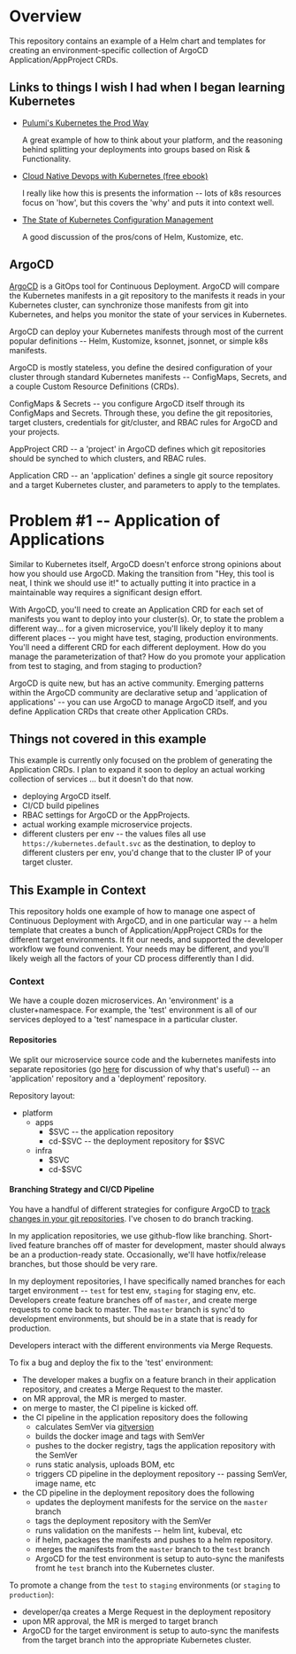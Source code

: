 # Overview

This repository contains an example of a Helm chart and templates for creating an environment-specific collection of ArgoCD Application/AppProject CRDs.

## Links to things I wish I had when I began learning Kubernetes

* [Pulumi's Kubernetes the Prod Way](https://pulumi.io/quickstart/k8s-the-prod-way/index.html)

  A great example of how to think about your platform, and the reasoning behind splitting your deployments into groups based on Risk & Functionality.
* [Cloud Native Devops with Kubernetes (free ebook)](https://www.nginx.com/resources/library/cloud-native-devops-with-kubernetes/)

  I really like how this is presents the information -- lots of k8s resources focus on 'how', but this covers the 'why' and puts it into context well.
* [The State of Kubernetes Configuration Management](https://blog.argoproj.io/the-state-of-kubernetes-configuration-management-d8b06c1205)

  A good discussion of the pros/cons of Helm, Kustomize, etc.


## ArgoCD

[ArgoCD](https://github.com/argoproj/argo-cd) is a GitOps tool for Continuous Deployment. ArgoCD will compare the Kubernetes manifests in a git repository to the manifests it reads in your Kubernetes cluster, can synchronize those manifests from git into Kubernetes, and helps you monitor the state of your services in Kubernetes.

ArgoCD can deploy your Kubernetes manifests through most of the current popular definitions -- Helm, Kustomize, ksonnet, jsonnet, or simple k8s manifests.

ArgoCD is mostly stateless, you define the desired configuration of your cluster through standard Kubernetes manifests -- ConfigMaps, Secrets, and a couple Custom Resource Definitions (CRDs).

ConfigMaps & Secrets -- you configure ArgoCD itself through its ConfigMaps and Secrets. Through these, you define the git repositories, target clusters, credentials for git/cluster, and RBAC rules for ArgoCD and your projects.

AppProject CRD -- a 'project' in ArgoCD defines which git repositories should be synched to which clusters, and RBAC rules.

Application CRD -- an 'application' defines a single git source repository and a target Kubernetes cluster, and parameters to apply to the templates.

# Problem #1 -- Application of Applications

Similar to Kubernetes itself, ArgoCD doesn't enforce strong opinions about how you should use ArgoCD. Making the transition from "Hey, this tool is neat, I think we should use it!" to actually putting it into practice in a maintainable way requires a significant design effort.

With ArgoCD, you'll need to create an Application CRD for each set of manifests you want to deploy into your cluster(s). Or, to state the problem a different way... for a given microservice, you'll likely deploy it to many different places -- you might have test, staging, production environments. You'll need a different CRD for each different deployment. How do you manage the parameterization of that? How do you promote your application from test to staging, and from staging to production?

ArgoCD is quite new, but has an active community. Emerging patterns within the ArgoCD community are declarative setup and  'application of applications' -- you can use ArgoCD to manage ArgoCD itself, and you define Application CRDs that create other Application CRDs.


## Things not covered in this example

This example is currently only focused on the problem of generating the Application CRDs. I plan to expand it soon to deploy an actual working collection of services ... but it doesn't do that now.

* deploying ArgoCD itself.
* CI/CD build pipelines
* RBAC settings for ArgoCD or the AppProjects.
* actual working example microservice projects.
* different clusters per env -- the values files all use `https://kubernetes.default.svc` as the destination, to deploy to different clusters per env, you'd change that to the cluster IP of your target cluster.


## This Example in Context

This repository holds one example of how to manage one aspect of Continuous Deployment with ArgoCD, and in one particular way -- a helm template that creates a bunch of Application/AppProject CRDs for the different target environments. It fit our needs, and supported the developer workflow we found convenient. Your needs may be different, and you'll likely weigh all the factors of your CD process differently than I did.


### Context

We have a couple dozen microservices. An 'environment' is a cluster+namespace. For example, the 'test' environment is all of our services deployed to a 'test' namespace in a particular cluster.

#### Repositories
We split our microservice source code and the kubernetes manifests into separate repositories (go [here](https://argoproj.github.io/argo-cd/user-guide/best_practices/) for discussion of why that's useful) -- an 'application' repository and a 'deployment' repository.

Repository layout:
* platform
  * apps
    * $SVC -- the application repository
    * cd-$SVC -- the deployment repository for $SVC
  * infra
    * $SVC
    * cd-$SVC

#### Branching Strategy and CI/CD Pipeline

You have a handful of different strategies for configure ArgoCD to [track changes in your git repositories](https://argoproj.github.io/argo-cd/user-guide/tracking_strategies/). I've chosen to do branch tracking.

In my application repositories, we use github-flow like branching. Short-lived feature branches off of master for development, master should always be an a production-ready state. Occasionally, we'll have hotfix/release branches, but those should be very rare.

In my deployment repositories, I have specifically named branches for each target environment -- `test` for test env, `staging` for staging env, etc. Developers create feature branches off of `master`, and create merge requests to come back to master. The `master` branch is sync'd to development environments, but should be in a state that is ready for production.

Developers interact with the different environments via Merge Requests.

To fix a bug and deploy the fix to the 'test' environment:
* The developer makes a bugfix on a feature branch in their application repository, and creates a Merge Request to the master.
* on MR approval, the MR is merged to master.
* on merge to master, the CI pipeline is kicked off.
* the CI pipeline in the application repository does the following
  * calculates SemVer via [gitversion](https://gitversion.readthedocs.io)
  * builds the docker image and tags with SemVer
  * pushes to the docker registry, tags the application repository with the SemVer
  * runs static analysis, uploads BOM, etc
  * triggers CD pipeline in the deployment repository -- passing SemVer, image name, etc
* the CD pipeline in the deployment repository does the following
  * updates the deployment manifests for the service on the `master` branch
  * tags the deployment repository with the SemVer
  * runs validation on the manifests -- helm lint, kubeval, etc
  * if helm, packages the manifests and pushes to a helm repository.
  * merges the manifests from the `master` branch to the `test` branch
  * ArgoCD for the test environment is setup to auto-sync the manifests fromt he `test` branch into the Kubernetes cluster.

To promote a change from the `test` to `staging` environments (or `staging` to `production`):
* developer/qa creates a Merge Request in the deployment repository
* upon MR approval, the MR is merged to target branch
* ArgoCD for the target environment is setup to auto-sync the manifests from the target branch into the appropriate Kubernetes cluster.